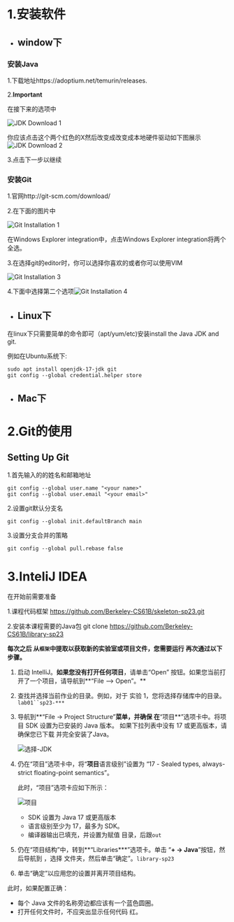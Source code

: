 # 1.安装软件

- ## window下

### 安装Java

1.下载地址https://adoptium.net/temurin/releases. 

2.**Important**

在接下来的选项中

![JDK Download 1](https://sp23.datastructur.es/materials/lab/lab01/img/windows/openJDK_install_1.png)

你应该点击这个两个红色的X然后改变成改变成本地硬件驱动如下图展示![JDK Download 2](https://sp23.datastructur.es/materials/lab/lab01/img/windows/openJDK_install_2.png)

3.点击下一步以继续

### 安装Git

1.官网http://git-scm.com/download/ 

2.在下面的图片中

![Git Installation 1](https://sp23.datastructur.es/materials/lab/lab01/img/windows/git_install_components.png)

在Windows Explorer integration中，点击Windows Explorer integration将两个全选。

3.在选择git的editor时，你可以选择你喜欢的或者你可以使用VIM

![Git Installation 3](https://sp23.datastructur.es/materials/lab/lab01/img/windows/git_default_editor.png)

4.下面中选择第二个选项![Git Installation 4](https://sp23.datastructur.es/materials/lab/lab01/img/windows/git_path_install.png)



- ## Linux下

在linux下只需要简单的命令即可（apt/yum/etc)安装install the Java JDK and git.

例如在Ubuntu系统下:

```
sudo apt install openjdk-17-jdk git
git config --global credential.helper store
```

- ## Mac下

# 2.Git的使用

## Setting Up Git

1.首先输入的的姓名和邮箱地址

```
git config --global user.name "<your name>"
git config --global user.email "<your email>"
```

2.设置git默认分支名

```
git config --global init.defaultBranch main
```

3.设置分支合并的策略

```
git config --global pull.rebase false
```

# 3.InteliJ IDEA

在开始前需要准备

1.课程代码框架 https://github.com/Berkeley-CS61B/skeleton-sp23.git

2.安装本课程需要的Java包 git clone https://github.com/Berkeley-CS61B/library-sp23

**每次之后 从`框架`中提取以获取新的实验室或项目文件，您需要运行 再次通过以下步骤。**

1. 启动 IntelliJ。**如果您没有打开任何项目**，请单击“Open” 按钮。如果您当前打开了一个项目，请导航到**“File –> Open”。**

2. 查找并选择当前作业的目录。例如，对于 实验 1，您将选择存储库中的目录。`lab01``sp23-***`

3. 导航到**“File -> Project Structure”**菜单，并确保 在**“项目**”选项卡中。将项目 SDK 设置为已安装的 Java 版本。 如果下拉列表中没有 17 或更高版本，请确保您已下载 并完全安装了Java。

   ![选择-JDK](https://sp23.datastructur.es/materials/guides/assignment-workflow/img/select-jdk.png)

4. 仍在“项目”选项卡中，将“**项目**语言级别”设置为 “17 - Sealed types, always-strict floating-point semantics”。

   此时，“项目”选项卡应如下所示：

   ![项目](https://sp23.datastructur.es/materials/guides/assignment-workflow/img/project_structure_settings.png)

   - SDK 设置为 Java 17 或更高版本
   - 语言级别至少为 17，最多为 SDK。
   - 编译器输出已填充，并设置为赋值 目录，后跟`out`

5. 仍在“项目结构”中，转到**“Libraries***”选项卡。单击 “**+ -> Java**”按钮，然后导航到 ，选择 文件夹，然后单击“确定”。`library-sp23`

6. 单击“确定”以应用您的设置并离开项目结构。

此时，如果配置正确：

- 每个 Java 文件的名称旁边都应该有一个蓝色圆圈。
- 打开任何文件时，不应突出显示任何代码 红。
